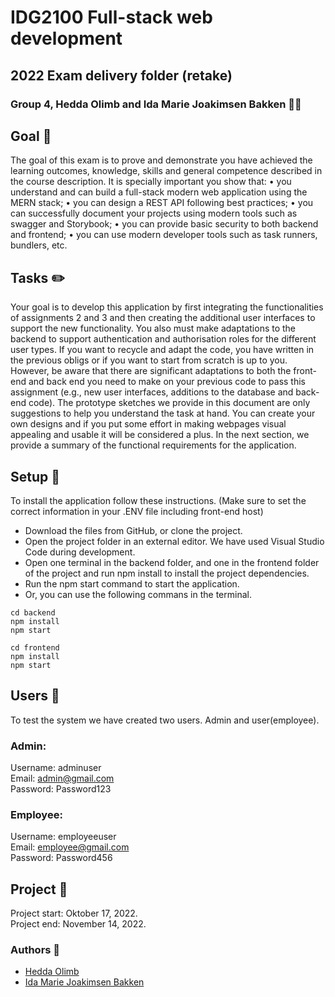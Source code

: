 # IDG2100 Full-stack web development
## 2022 Exam delivery folder (retake)
### Group 4, Hedda Olimb and Ida Marie Joakimsen Bakken :princess::princess:

## Goal :pushpin:
The goal of this exam is to prove and demonstrate you have achieved the learning
outcomes, knowledge, skills and general competence described in the course
description.
It is specially important you show that:
• you understand and can build a full-stack modern web application using
the MERN stack;
• you can design a REST API following best practices;
• you can successfully document your projects using modern tools such
as swagger and Storybook;
• you can provide basic security to both backend and frontend;
• you can use modern developer tools such as task runners, bundlers, etc.

## Tasks :pencil2: 
Your goal is to develop this application by first integrating the functionalities of
assignments 2 and 3 and then creating the additional user interfaces to support the
new functionality. You also must make adaptations to the backend to support
authentication and authorisation roles for the different user types. If you want to
recycle and adapt the code, you have written in the previous obligs or if you want to
start from scratch is up to you. However, be aware that there are significant
adaptations to both the front-end and back end you need to make on your previous
code to pass this assignment (e.g., new user interfaces, additions to the database and
back-end code). The prototype sketches we provide in this document are only
suggestions to help you understand the task at hand. You can create your own
designs and if you put some effort in making webpages visual appealing and usable
it will be considered a plus. In the next section, we provide a summary of the
functional requirements for the application.

## Setup :wrench:
To install the application follow these instructions. (Make sure to set the correct information in your .ENV file including front-end host)

- Download the files from GitHub, or clone the project. 
- Open the project folder in an external editor. We have used Visual Studio Code during development.
- Open one terminal in the backend folder, and one in the frontend folder of the project and run npm install to install the project dependencies.
- Run the npm start command to start the application.
- Or, you can use the following commans in the terminal. 
```console
cd backend
npm install
npm start
```
```console
cd frontend
npm install
npm start
```
## Users :busts_in_silhouette:
To test the system we have created two users. Admin and user(employee). 

### Admin: 
Username: adminuser <br />
Email: admin@gmail.com <br />
Password: Password123 <br />

### Employee: 
Username: employeeuser <br />
Email: employee@gmail.com <br />
Password: Password456 <br />

## Project :date:
Project start: Oktober 17, 2022.<br />
Project end: November 14, 2022.

### Authors :pencil:
- [Hedda Olimb](https://github.com/heddaoli)
- [Ida Marie Joakimsen Bakken](https://github.com/Imbakken)
 

